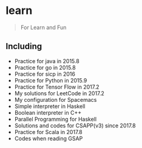 # learn
> For Learn and Fun

## Including
* Practice for java in 2015.8
* Practice for go in 2015.8
* Practice for sicp in 2016
* Practice for Python in 2015.9
* Practice for Tensor Flow in 2017.2
* My solutions for LeetCode in 2017.2
* My configuration for Spacemacs
* Simple interpreter in Haskell
* Boolean interpreter in C++
* Parallel Programming for Haskell
* Solutions and codes for CSAPP(v3) since 2017.8
* Practice for Scala in 2017.8
* Codes when reading GSAP
